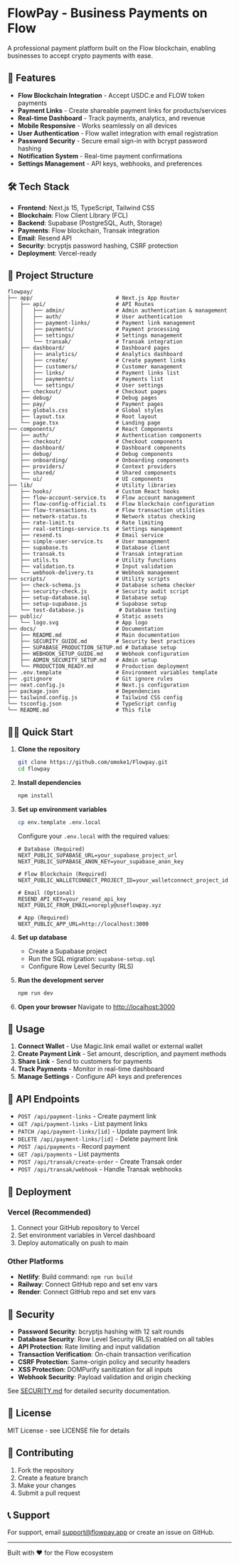 # FlowPay - Business Payments on Flow

A professional payment platform built on the Flow blockchain, enabling businesses to accept crypto payments with ease.

## 🚀 Features

- **Flow Blockchain Integration** - Accept USDC.e and FLOW token payments
- **Payment Links** - Create shareable payment links for products/services
- **Real-time Dashboard** - Track payments, analytics, and revenue
- **Mobile Responsive** - Works seamlessly on all devices
- **User Authentication** - Flow wallet integration with email registration
- **Password Security** - Secure email sign-in with bcrypt password hashing
- **Notification System** - Real-time payment confirmations
- **Settings Management** - API keys, webhooks, and preferences

## 🛠️ Tech Stack

- **Frontend**: Next.js 15, TypeScript, Tailwind CSS
- **Blockchain**: Flow Client Library (FCL)
- **Backend**: Supabase (PostgreSQL, Auth, Storage)
- **Payments**: Flow blockchain, Transak integration
- **Email**: Resend API
- **Security**: bcryptjs password hashing, CSRF protection
- **Deployment**: Vercel-ready

## 📁 Project Structure

```
flowpay/
├── app/                          # Next.js App Router
│   ├── api/                      # API Routes
│   │   ├── admin/                # Admin authentication & management
│   │   ├── auth/                 # User authentication
│   │   ├── payment-links/        # Payment link management
│   │   ├── payments/             # Payment processing
│   │   ├── settings/             # Settings management
│   │   └── transak/              # Transak integration
│   ├── dashboard/                # Dashboard pages
│   │   ├── analytics/            # Analytics dashboard
│   │   ├── create/               # Create payment links
│   │   ├── customers/            # Customer management
│   │   ├── links/                # Payment links list
│   │   ├── payments/             # Payments list
│   │   └── settings/             # User settings
│   ├── checkout/                 # Checkout pages
│   ├── debug/                    # Debug pages
│   ├── pay/                      # Payment pages
│   ├── globals.css               # Global styles
│   ├── layout.tsx                # Root layout
│   └── page.tsx                  # Landing page
├── components/                   # React Components
│   ├── auth/                     # Authentication components
│   ├── checkout/                 # Checkout components
│   ├── dashboard/                # Dashboard components
│   ├── debug/                    # Debug components
│   ├── onboarding/               # Onboarding components
│   ├── providers/                # Context providers
│   ├── shared/                   # Shared components
│   └── ui/                       # UI components
├── lib/                          # Utility libraries
│   ├── hooks/                    # Custom React hooks
│   ├── flow-account-service.ts   # Flow account management
│   ├── flow-config-official.ts   # Flow blockchain configuration
│   ├── flow-transactions.ts      # Flow transaction utilities
│   ├── network-status.ts         # Network status checking
│   ├── rate-limit.ts             # Rate limiting
│   ├── real-settings-service.ts  # Settings management
│   ├── resend.ts                 # Email service
│   ├── simple-user-service.ts    # User management
│   ├── supabase.ts               # Database client
│   ├── transak.ts                # Transak integration
│   ├── utils.ts                  # Utility functions
│   ├── validation.ts             # Input validation
│   └── webhook-delivery.ts       # Webhook management
├── scripts/                      # Utility scripts
│   ├── check-schema.js           # Database schema checker
│   ├── security-check.js         # Security audit script
│   ├── setup-database.sql        # Database setup
│   ├── setup-supabase.js         # Supabase setup
│   └── test-database.js           # Database testing
├── public/                       # Static assets
│   └── logo.svg                  # App logo
├── docs/                         # Documentation
│   ├── README.md                 # Main documentation
│   ├── SECURITY_GUIDE.md         # Security best practices
│   ├── SUPABASE_PRODUCTION_SETUP.md # Database setup
│   ├── WEBHOOK_SETUP_GUIDE.md    # Webhook configuration
│   ├── ADMIN_SECURITY_SETUP.md   # Admin setup
│   └── PRODUCTION_READY.md       # Production deployment
├── .env.template                 # Environment variables template
├── .gitignore                    # Git ignore rules
├── next.config.js                # Next.js configuration
├── package.json                  # Dependencies
├── tailwind.config.js            # Tailwind CSS config
└── tsconfig.json                 # TypeScript config
└── README.md                     # This file
```

## 🏃‍♂️ Quick Start

1. **Clone the repository**
   ```bash
   git clone https://github.com/omoke1/Flowpay.git
   cd flowpay
   ```

2. **Install dependencies**
   ```bash
   npm install
   ```

3. **Set up environment variables**
   ```bash
   cp env.template .env.local
   ```
   
   Configure your `.env.local` with the required values:
   ```env
   # Database (Required)
   NEXT_PUBLIC_SUPABASE_URL=your_supabase_project_url
   NEXT_PUBLIC_SUPABASE_ANON_KEY=your_supabase_anon_key
   
   # Flow Blockchain (Required)
   NEXT_PUBLIC_WALLETCONNECT_PROJECT_ID=your_walletconnect_project_id
   
   # Email (Optional)
   RESEND_API_KEY=your_resend_api_key
   NEXT_PUBLIC_FROM_EMAIL=noreply@useflowpay.xyz
   
   # App (Required)
   NEXT_PUBLIC_APP_URL=http://localhost:3000
   ```

4. **Set up database**
   - Create a Supabase project
   - Run the SQL migration: `supabase-setup.sql`
   - Configure Row Level Security (RLS)

5. **Run the development server**
   ```bash
   npm run dev
   ```

6. **Open your browser**
   Navigate to [http://localhost:3000](http://localhost:3000)

## 📱 Usage

1. **Connect Wallet** - Use Magic.link email wallet or external wallet
2. **Create Payment Link** - Set amount, description, and payment methods
3. **Share Link** - Send to customers for payments
4. **Track Payments** - Monitor in real-time dashboard
5. **Manage Settings** - Configure API keys and preferences

## 🔧 API Endpoints

- `POST /api/payment-links` - Create payment link
- `GET /api/payment-links` - List payment links
- `PATCH /api/payment-links/[id]` - Update payment link
- `DELETE /api/payment-links/[id]` - Delete payment link
- `POST /api/payments` - Record payment
- `GET /api/payments` - List payments
- `POST /api/transak/create-order` - Create Transak order
- `POST /api/transak/webhook` - Handle Transak webhooks

## 🚀 Deployment

### Vercel (Recommended)
1. Connect your GitHub repository to Vercel
2. Set environment variables in Vercel dashboard
3. Deploy automatically on push to main

### Other Platforms
- **Netlify**: Build command: `npm run build`
- **Railway**: Connect GitHub repo and set env vars
- **Render**: Connect GitHub repo and set env vars

## 🔐 Security

- **Password Security**: bcryptjs hashing with 12 salt rounds
- **Database Security**: Row Level Security (RLS) enabled on all tables
- **API Protection**: Rate limiting and input validation
- **Transaction Verification**: On-chain transaction verification
- **CSRF Protection**: Same-origin policy and security headers
- **XSS Protection**: DOMPurify sanitization for all inputs
- **Webhook Security**: Payload validation and origin checking

See [SECURITY.md](SECURITY.md) for detailed security documentation.

## 📄 License

MIT License - see LICENSE file for details

## 🤝 Contributing

1. Fork the repository
2. Create a feature branch
3. Make your changes
4. Submit a pull request

## 📞 Support

For support, email support@flowpay.app or create an issue on GitHub.

---

Built with ❤️ for the Flow ecosystem
